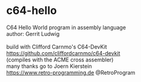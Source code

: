 # c64-hello
C64 Hello World program in assembly language<br/>
author: Gerrit Ludwig<br/>
<br/>
build with Clifford Carnmo's C64-DevKit<br/>
https://github.com/cliffordcarnmo/c64-devkit<br/>
(compiles with the ACME cross assembler)<br/>
many thanks go to Joern Kierstein<br/>
https://www.retro-programming.de @RetroProgram<br/>

